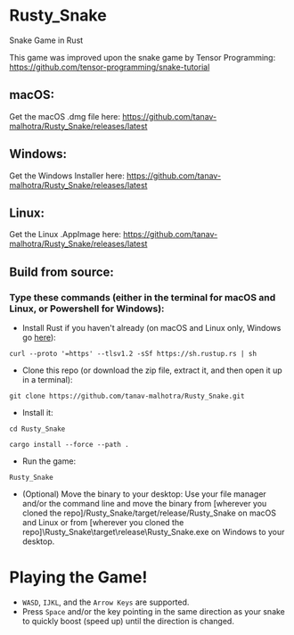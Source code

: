 # Rusty_Snake
Snake Game in Rust

This game was improved upon the snake game by Tensor Programming: https://github.com/tensor-programming/snake-tutorial

## macOS:
Get the macOS .dmg file here: https://github.com/tanav-malhotra/Rusty_Snake/releases/latest

## Windows:
Get the Windows Installer here: https://github.com/tanav-malhotra/Rusty_Snake/releases/latest

## Linux:
Get the Linux .AppImage here: https://github.com/tanav-malhotra/Rusty_Snake/releases/latest

## Build from source:
### Type these commands (either in the terminal for macOS and Linux, or Powershell for Windows):
- Install Rust if you haven't already (on macOS and Linux only, Windows go [here](https://www.rust-lang.org/tools/install)):
```
curl --proto '=https' --tlsv1.2 -sSf https://sh.rustup.rs | sh
```
- Clone this repo (or download the zip file, extract it, and then open it up in a terminal):
```
git clone https://github.com/tanav-malhotra/Rusty_Snake.git
```
- Install it:
```
cd Rusty_Snake
```
```
cargo install --force --path .
```
- Run the game:
```
Rusty_Snake
```
- (Optional) Move the binary to your desktop:
Use your file manager and/or the command line and move the binary from [wherever you cloned the repo]/Rusty_Snake/target/release/Rusty_Snake on macOS and Linux or from [wherever you cloned the repo]\Rusty_Snake\target\release\Rusty_Snake.exe on Windows to your desktop.

# Playing the Game!
- `WASD`, `IJKL`, and the `Arrow Keys` are supported.
- Press `Space` and/or the key pointing in the same direction as your snake to quickly boost (speed up) until the direction is changed.

